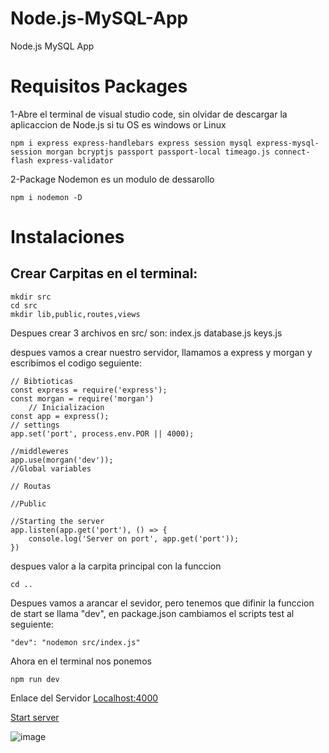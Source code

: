 # Node.js-MySQL-App
Node.js MySQL App

# Requisitos Packages
1-Abre el terminal de visual studio code, sin olvidar de descargar la aplicaccion de Node.js si tu OS es windows or Linux

    npm i express express-handlebars express session mysql express-mysql-session morgan bcryptjs passport passport-local timeago.js connect-flash express-validator  

2-Package Nodemon es un modulo de dessarollo 

    npm i nodemon -D
# Instalaciones

## Crear Carpitas en el terminal:

    mkdir src
    cd src
    mkdir lib,public,routes,views

Despues crear 3  archivos en src/ son: 
    index.js 
    database.js 
    keys.js

despues vamos a crear nuestro servidor, llamamos a express y morgan y escribimos el codigo seguiente:

    // Bibtioticas
    const express = require('express');
    const morgan = require('morgan')
        // Inicializacion
    const app = express();
    // settings
    app.set('port', process.env.POR || 4000);

    //middleweres
    app.use(morgan('dev'));
    //Global variables

    // Routas

    //Public

    //Starting the server
    app.listen(app.get('port'), () => {
        console.log('Server on port', app.get('port'));
    })


despues valor a la carpita principal con la funccion

    cd ..

Despues vamos a  arancar el sevidor, pero tenemos que difinir la funccion de start se llama "dev", en package.json cambiamos  el scripts test al seguiente:

    "dev": "nodemon src/index.js"

Ahora en el terminal nos ponemos 

    npm run dev

Enlace del Servidor [Localhost:4000](http://localhost:4000/)

[Start server](https://github.com/sifaqes/Node.js-MySQL-App/blob/main/figura1.GIF)

![image](https://user-images.githubusercontent.com/64240372/145919115-a0a8b98a-b2bb-4938-9030-4f4bcfa72618.png)
